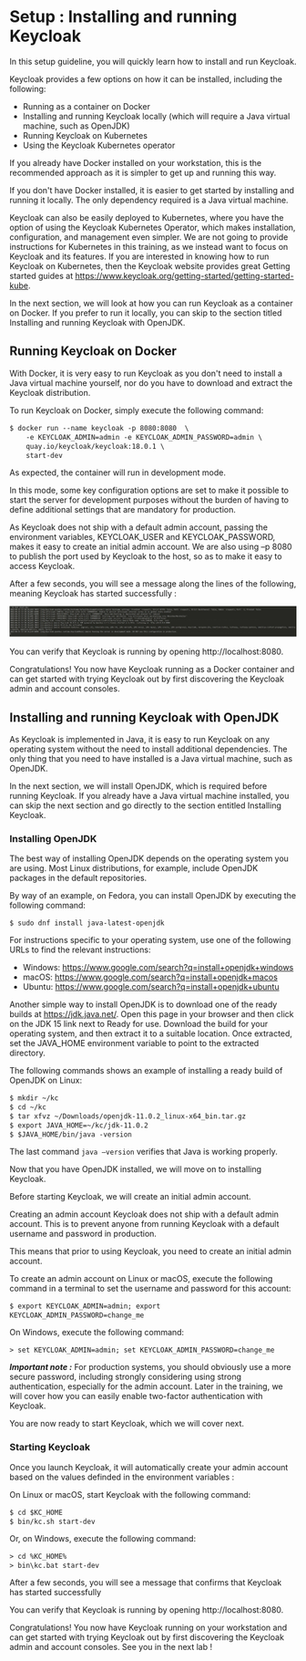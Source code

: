 # Setup : Installing and running Keycloak

In this setup guideline, you will quickly learn how to install and run Keycloak.

Keycloak provides a few options on how it can be installed, including the following:

- Running as a container on Docker
- Installing and running Keycloak locally (which will require a Java virtual machine, such as OpenJDK)
- Running Keycloak on Kubernetes
- Using the Keycloak Kubernetes operator

If you already have Docker installed on your workstation, this is the recommended approach as it is simpler to get up and running this way.

If you don't have Docker installed, it is easier to get started by installing and running it locally. The only dependency required is a Java virtual machine.

Keycloak can also be easily deployed to Kubernetes, where you have the option of using the Keycloak Kubernetes Operator, which makes installation, configuration, and management even simpler. We are not going to provide instructions for Kubernetes in this training, as we instead want to focus on Keycloak and its features. If you are interested in knowing how to run Keycloak on Kubernetes, then the Keycloak website provides great Getting started guides at https://www.keycloak.org/getting-started/getting-started-kube.

In the next section, we will look at how you can run Keycloak as a container on Docker. If you prefer to run it locally, you can skip to the section titled Installing and running Keycloak with OpenJDK.

## Running Keycloak on Docker

With Docker, it is very easy to run Keycloak as you don't need to install a Java virtual machine yourself, nor do you have to download and extract the Keycloak distribution.

To run Keycloak on Docker, simply execute the following command:

```
$ docker run --name keycloak -p 8080:8080  \
    -e KEYCLOAK_ADMIN=admin -e KEYCLOAK_ADMIN_PASSWORD=admin \
    quay.io/keycloak/keycloak:18.0.1 \
    start-dev
```

As expected, the container will run in development mode.

In this mode, some key configuration options are set to make it possible to start the server for development purposes without the burden of having to define additional settings that are mandatory for production.

As Keycloak does not ship with a default admin account, passing the environment variables, KEYCLOAK_USER and KEYCLOAK_PASSWORD, makes it easy to create an initial admin account. We are also using –p 8080 to publish the port used by Keycloak to the host, so as to make it easy to access Keycloak.

After a few seconds, you will see a message along the lines of the following, meaning Keycloak has started successfully :

![Start up message](../docs/images/docker_start.jpg)

You can verify that Keycloak is running by opening http://localhost:8080.

Congratulations! You now have Keycloak running as a Docker container and can get started with trying Keycloak out by first discovering the Keycloak admin and account consoles.


 ## Installing and running Keycloak with OpenJDK
 
 As Keycloak is implemented in Java, it is easy to run Keycloak on any operating system without the need to install additional dependencies. The only thing that you need to have installed is a Java virtual machine, such as OpenJDK.
 
 In the next section, we will install OpenJDK, which is required before running Keycloak. If you already have a Java virtual machine installed, you can skip the next section and go directly to the section entitled Installing Keycloak.
 
 ### Installing OpenJDK
 The best way of installing OpenJDK depends on the operating system you are using. Most Linux distributions, for example, include OpenJDK packages in the default repositories.
 
 By way of an example, on Fedora, you can install OpenJDK by executing the following command:
 
```
$ sudo dnf install java-latest-openjdk
```

For instructions specific to your operating system, use one of the following URLs to find the relevant instructions:

- Windows: https://www.google.com/search?q=install+openjdk+windows
- macOS: https://www.google.com/search?q=install+openjdk+macos
- Ubuntu: https://www.google.com/search?q=install+openjdk+ubuntu

Another simple way to install OpenJDK is to download one of the ready builds at https://jdk.java.net/. Open this page in your browser and then click on the JDK 15 link next to Ready for use. Download the build for your operating system, and then extract it to a suitable location. Once extracted, set the JAVA_HOME environment variable to point to the extracted directory.

The following commands shows an example of installing a ready build of OpenJDK on Linux:

```
$ mkdir ~/kc
$ cd ~/kc
$ tar xfvz ~/Downloads/openjdk-11.0.2_linux-x64_bin.tar.gz
$ export JAVA_HOME=~/kc/jdk-11.0.2
$ $JAVA_HOME/bin/java -version
```

The last command `java –version` verifies that Java is working properly.

Now that you have OpenJDK installed, we will move on to installing Keycloak.

Before starting Keycloak, we will create an initial admin account.

Creating an admin account
Keycloak does not ship with a default admin account. This is to prevent anyone from running Keycloak with a default username and password in production.

This means that prior to using Keycloak, you need to create an initial admin account.

To create an admin account on Linux or macOS, execute the following command in a terminal to set the username and password for this account:

```
$ export KEYCLOAK_ADMIN=admin; export KEYCLOAK_ADMIN_PASSWORD=change_me
```

On Windows, execute the following command:

```
> set KEYCLOAK_ADMIN=admin; set KEYCLOAK_ADMIN_PASSWORD=change_me
```

***Important note :*** For production systems, you should obviously use a more secure password, including strongly considering using strong authentication, especially for the admin account. Later in the training, we will cover how you can easily enable two-factor authentication with Keycloak.

You are now ready to start Keycloak, which we will cover next.

### Starting Keycloak

Once you launch Keycloak, it will automatically create your admin account based on the values definded in the environment variables :

On Linux or macOS, start Keycloak with the following command:

```
$ cd $KC_HOME
$ bin/kc.sh start-dev
```

Or, on Windows, execute the following command:

```
> cd %KC_HOME%
> bin\kc.bat start-dev
```

After a few seconds, you will see a message that confirms that Keycloak has started successfully

You can verify that Keycloak is running by opening http://localhost:8080.

Congratulations! You now have Keycloak running on your workstation and can get started with trying Keycloak out by first discovering the Keycloak admin and account consoles. See you in the next lab !
